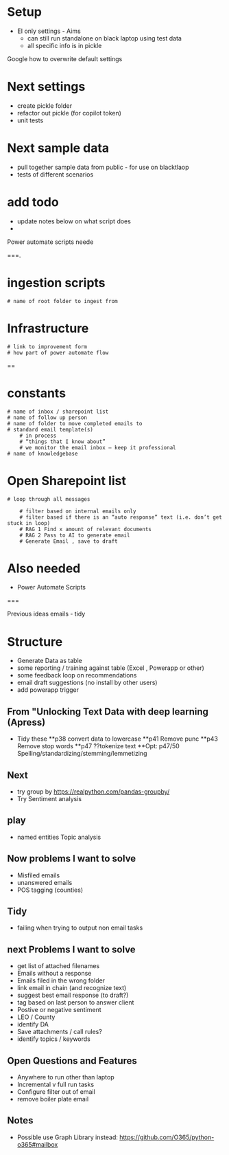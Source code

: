 # Setup 
* EI only settings - Aims
    * can still run standalone on black laptop using test data 
    * all specific info is in pickle

Google how to overwrite default settings

# Next settings
* create pickle folder
* refactor out pickle (for copilot token)
* unit tests

# Next sample data
* pull together sample data from public - for use on blacktlaop
* tests of different scenarios

# add todo
* update notes below on what script does
* 


Power automate scripts neede

===.

# ingestion scripts
	# name of root folder to ingest from
# Infrastructure
	# link to improvement form
	# how part of power automate flow
==

# constants
	# name of inbox / sharepoint list
	# name of follow up person
	# name of folder to move completed emails to
	# standard email template(s)
		# in process
		# “things that I know about”
		# we monitor the email inbox – keep it professional 
	# name of knowledgebase

# Open Sharepoint list

	# loop through all messages

		# filter based on internal emails only
		# filter based if there is an “auto response” text (i.e. don’t get stuck in loop)
		# RAG 1 Find x amount of relevant documents
		# RAG 2 Pass to AI to generate email
		# Generate Email , save to draft


# Also needed
*  Power Automate Scripts

===

Previous ideas emails - tidy 

# Structure

* Generate Data as table
* some reporting / training against table (Excel , Powerapp or other)
* some feedback loop on recommendations
* email draft suggestions (no install by other users)
* add powerapp trigger

## From "Unlocking Text Data with deep learning (Apress)

* Tidy these
**p38 convert data to lowercase
**p41 Remove punc
**p43 Remove stop words
**p47 ??tokenize text
**Opt: p47/50 Spelling/standardizing/stemming/lemmetizing


## Next
* try group by https://realpython.com/pandas-groupby/
* Try Sentiment analysis

## play

* named entities
Topic analysis

## Now problems I want to solve

* Misfiled emails
* unanswered emails
* POS tagging (counties)

## Tidy

* failing when trying to output non email tasks


## next Problems I want to solve
* get list of attached filenames
* Emails without a response
* Emails filed in the wrong folder
* link email in chain (and recognize text)
* suggest best email response (to draft?)
* tag based on last person to answer client
* Postive or negative sentiment
* LEO / County
* identify DA
* Save attachments / call rules?
* identify topics / keywords

## Open Questions and Features

* Anywhere to run other than laptop
* Incremental v full run tasks
* Configure filter out of email
* remove boiler plate email

## Notes

* Possible use Graph Library instead: https://github.com/O365/python-o365#mailbox


		